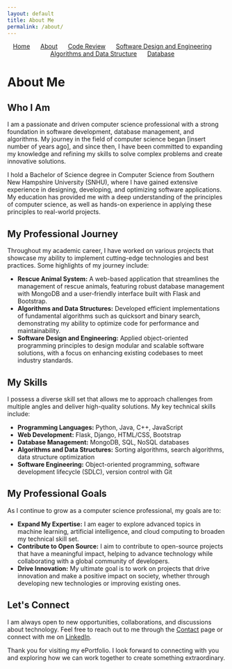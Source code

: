 ```yaml
---
layout: default
title: About Me
permalink: /about/
---
```


<nav style="text-align: center; margin-bottom: 20px;">
  <ul style="list-style-type: none; padding: 0;">
    <li style="display: inline; margin-right: 20px;"><a href="/">Home</a></li>
    <li style="display: inline; margin-right: 20px;"><a href="/about/">About</a></li>
    <li style="display: inline; margin-right: 20px;"><a href="/code-review/">Code Review</a></li>
    <li style="display: inline; margin-right: 20px;"><a href="/software-design-engineering/">Software Design and Engineering</a></li>
    <li style="display: inline; margin-right: 20px;"><a href="/algorithms-data-structure/">Algorithms and Data Structure</a></li>
    <li style="display: inline; margin-right: 20px;"><a href="/database/">Database</a></li>
  </ul>
</nav>

# About Me

## Who I Am

I am a passionate and driven computer science professional with a strong foundation in software development, database management, and algorithms. My journey in the field of computer science began [insert number of years ago], and since then, I have been committed to expanding my knowledge and refining my skills to solve complex problems and create innovative solutions.

I hold a Bachelor of Science degree in Computer Science from Southern New Hampshire University (SNHU), where I have gained extensive experience in designing, developing, and optimizing software applications. My education has provided me with a deep understanding of the principles of computer science, as well as hands-on experience in applying these principles to real-world projects.

## My Professional Journey

Throughout my academic career, I have worked on various projects that showcase my ability to implement cutting-edge technologies and best practices. Some highlights of my journey include:

- **Rescue Animal System:** A web-based application that streamlines the management of rescue animals, featuring robust database management with MongoDB and a user-friendly interface built with Flask and Bootstrap.
- **Algorithms and Data Structures:** Developed efficient implementations of fundamental algorithms such as quicksort and binary search, demonstrating my ability to optimize code for performance and maintainability.
- **Software Design and Engineering:** Applied object-oriented programming principles to design modular and scalable software solutions, with a focus on enhancing existing codebases to meet industry standards.

## My Skills

I possess a diverse skill set that allows me to approach challenges from multiple angles and deliver high-quality solutions. My key technical skills include:

- **Programming Languages:** Python, Java, C++, JavaScript
- **Web Development:** Flask, Django, HTML/CSS, Bootstrap
- **Database Management:** MongoDB, SQL, NoSQL databases
- **Algorithms and Data Structures:** Sorting algorithms, search algorithms, data structure optimization
- **Software Engineering:** Object-oriented programming, software development lifecycle (SDLC), version control with Git

## My Professional Goals

As I continue to grow as a computer science professional, my goals are to:

- **Expand My Expertise:** I am eager to explore advanced topics in machine learning, artificial intelligence, and cloud computing to broaden my technical skill set.
- **Contribute to Open Source:** I aim to contribute to open-source projects that have a meaningful impact, helping to advance technology while collaborating with a global community of developers.
- **Drive Innovation:** My ultimate goal is to work on projects that drive innovation and make a positive impact on society, whether through developing new technologies or improving existing ones.

## Let's Connect

I am always open to new opportunities, collaborations, and discussions about technology. Feel free to reach out to me through the [Contact](mailto:youremail@example.com) page or connect with me on [LinkedIn](https://www.linkedin.com/in/yourprofile).

Thank you for visiting my ePortfolio. I look forward to connecting with you and exploring how we can work together to create something extraordinary.

